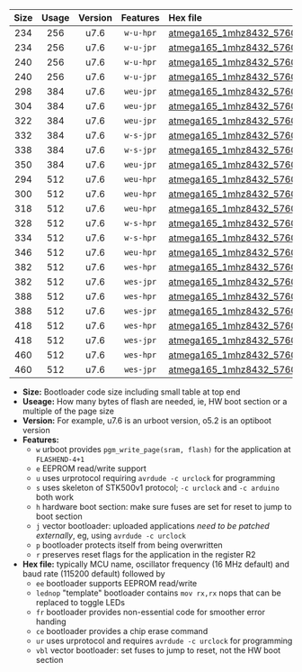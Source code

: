 |Size|Usage|Version|Features|Hex file|
|:-:|:-:|:-:|:-:|:--|
|234|256|u7.6|`w-u-hpr`|[atmega165_1mhz8432_57600bps_ur.hex](https://raw.githubusercontent.com/stefanrueger/urboot/main/atmega165_1mhz8432_57600bps_ur.hex)|
|234|256|u7.6|`w-u-jpr`|[atmega165_1mhz8432_57600bps_ur_vbl.hex](https://raw.githubusercontent.com/stefanrueger/urboot/main/atmega165_1mhz8432_57600bps_ur_vbl.hex)|
|240|256|u7.6|`w-u-hpr`|[atmega165_1mhz8432_57600bps_lednop_ur.hex](https://raw.githubusercontent.com/stefanrueger/urboot/main/atmega165_1mhz8432_57600bps_lednop_ur.hex)|
|240|256|u7.6|`w-u-jpr`|[atmega165_1mhz8432_57600bps_lednop_ur_vbl.hex](https://raw.githubusercontent.com/stefanrueger/urboot/main/atmega165_1mhz8432_57600bps_lednop_ur_vbl.hex)|
|298|384|u7.6|`weu-jpr`|[atmega165_1mhz8432_57600bps_ee_ur_vbl.hex](https://raw.githubusercontent.com/stefanrueger/urboot/main/atmega165_1mhz8432_57600bps_ee_ur_vbl.hex)|
|304|384|u7.6|`weu-jpr`|[atmega165_1mhz8432_57600bps_ee_lednop_ur_vbl.hex](https://raw.githubusercontent.com/stefanrueger/urboot/main/atmega165_1mhz8432_57600bps_ee_lednop_ur_vbl.hex)|
|322|384|u7.6|`weu-jpr`|[atmega165_1mhz8432_57600bps_ee_lednop_fr_ur_vbl.hex](https://raw.githubusercontent.com/stefanrueger/urboot/main/atmega165_1mhz8432_57600bps_ee_lednop_fr_ur_vbl.hex)|
|332|384|u7.6|`w-s-jpr`|[atmega165_1mhz8432_57600bps_vbl.hex](https://raw.githubusercontent.com/stefanrueger/urboot/main/atmega165_1mhz8432_57600bps_vbl.hex)|
|338|384|u7.6|`w-s-jpr`|[atmega165_1mhz8432_57600bps_lednop_vbl.hex](https://raw.githubusercontent.com/stefanrueger/urboot/main/atmega165_1mhz8432_57600bps_lednop_vbl.hex)|
|350|384|u7.6|`weu-jpr`|[atmega165_1mhz8432_57600bps_ee_lednop_fr_ce_ur_vbl.hex](https://raw.githubusercontent.com/stefanrueger/urboot/main/atmega165_1mhz8432_57600bps_ee_lednop_fr_ce_ur_vbl.hex)|
|294|512|u7.6|`weu-hpr`|[atmega165_1mhz8432_57600bps_ee_ur.hex](https://raw.githubusercontent.com/stefanrueger/urboot/main/atmega165_1mhz8432_57600bps_ee_ur.hex)|
|300|512|u7.6|`weu-hpr`|[atmega165_1mhz8432_57600bps_ee_lednop_ur.hex](https://raw.githubusercontent.com/stefanrueger/urboot/main/atmega165_1mhz8432_57600bps_ee_lednop_ur.hex)|
|318|512|u7.6|`weu-hpr`|[atmega165_1mhz8432_57600bps_ee_lednop_fr_ur.hex](https://raw.githubusercontent.com/stefanrueger/urboot/main/atmega165_1mhz8432_57600bps_ee_lednop_fr_ur.hex)|
|328|512|u7.6|`w-s-hpr`|[atmega165_1mhz8432_57600bps.hex](https://raw.githubusercontent.com/stefanrueger/urboot/main/atmega165_1mhz8432_57600bps.hex)|
|334|512|u7.6|`w-s-hpr`|[atmega165_1mhz8432_57600bps_lednop.hex](https://raw.githubusercontent.com/stefanrueger/urboot/main/atmega165_1mhz8432_57600bps_lednop.hex)|
|346|512|u7.6|`weu-hpr`|[atmega165_1mhz8432_57600bps_ee_lednop_fr_ce_ur.hex](https://raw.githubusercontent.com/stefanrueger/urboot/main/atmega165_1mhz8432_57600bps_ee_lednop_fr_ce_ur.hex)|
|382|512|u7.6|`wes-hpr`|[atmega165_1mhz8432_57600bps_ee.hex](https://raw.githubusercontent.com/stefanrueger/urboot/main/atmega165_1mhz8432_57600bps_ee.hex)|
|382|512|u7.6|`wes-jpr`|[atmega165_1mhz8432_57600bps_ee_vbl.hex](https://raw.githubusercontent.com/stefanrueger/urboot/main/atmega165_1mhz8432_57600bps_ee_vbl.hex)|
|388|512|u7.6|`wes-hpr`|[atmega165_1mhz8432_57600bps_ee_lednop.hex](https://raw.githubusercontent.com/stefanrueger/urboot/main/atmega165_1mhz8432_57600bps_ee_lednop.hex)|
|388|512|u7.6|`wes-jpr`|[atmega165_1mhz8432_57600bps_ee_lednop_vbl.hex](https://raw.githubusercontent.com/stefanrueger/urboot/main/atmega165_1mhz8432_57600bps_ee_lednop_vbl.hex)|
|418|512|u7.6|`wes-hpr`|[atmega165_1mhz8432_57600bps_ee_lednop_fr.hex](https://raw.githubusercontent.com/stefanrueger/urboot/main/atmega165_1mhz8432_57600bps_ee_lednop_fr.hex)|
|418|512|u7.6|`wes-jpr`|[atmega165_1mhz8432_57600bps_ee_lednop_fr_vbl.hex](https://raw.githubusercontent.com/stefanrueger/urboot/main/atmega165_1mhz8432_57600bps_ee_lednop_fr_vbl.hex)|
|460|512|u7.6|`wes-hpr`|[atmega165_1mhz8432_57600bps_ee_lednop_fr_ce.hex](https://raw.githubusercontent.com/stefanrueger/urboot/main/atmega165_1mhz8432_57600bps_ee_lednop_fr_ce.hex)|
|460|512|u7.6|`wes-jpr`|[atmega165_1mhz8432_57600bps_ee_lednop_fr_ce_vbl.hex](https://raw.githubusercontent.com/stefanrueger/urboot/main/atmega165_1mhz8432_57600bps_ee_lednop_fr_ce_vbl.hex)|

- **Size:** Bootloader code size including small table at top end
- **Useage:** How many bytes of flash are needed, ie, HW boot section or a multiple of the page size
- **Version:** For example, u7.6 is an urboot version, o5.2 is an optiboot version
- **Features:**
  + `w` urboot provides `pgm_write_page(sram, flash)` for the application at `FLASHEND-4+1`
  + `e` EEPROM read/write support
  + `u` uses urprotocol requiring `avrdude -c urclock` for programming
  + `s` uses skeleton of STK500v1 protocol; `-c urclock` and `-c arduino` both work
  + `h` hardware boot section: make sure fuses are set for reset to jump to boot section
  + `j` vector bootloader: uploaded applications *need to be patched externally*, eg, using `avrdude -c urclock`
  + `p` bootloader protects itself from being overwritten
  + `r` preserves reset flags for the application in the register R2
- **Hex file:** typically MCU name, oscillator frequency (16 MHz default) and baud rate (115200 default) followed by
  + `ee` bootloader supports EEPROM read/write
  + `lednop` "template" bootloader contains `mov rx,rx` nops that can be replaced to toggle LEDs
  + `fr` bootloader provides non-essential code for smoother error handing
  + `ce` bootloader provides a chip erase command
  + `ur` uses urprotocol and requires `avrdude -c urclock` for programming
  + `vbl` vector bootloader: set fuses to jump to reset, not the HW boot section
